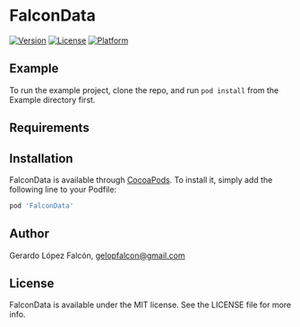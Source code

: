 # FalconData

[![Version](https://img.shields.io/cocoapods/v/FalconData.svg?style=flat)](http://cocoapods.org/pods/FalconData)
[![License](https://img.shields.io/cocoapods/l/FalconData.svg?style=flat)](https://img.shields.io/github/license/mashape/apistatus.svg)
[![Platform](https://img.shields.io/cocoapods/p/FalconData.svg?style=flat)](http://cocoapods.org/pods/FalconData)

## Example

To run the example project, clone the repo, and run `pod install` from the Example directory first.

## Requirements

## Installation

FalconData is available through [CocoaPods](http://cocoapods.org). To install
it, simply add the following line to your Podfile:

```ruby
pod 'FalconData'
```

## Author

Gerardo López Falcón, gelopfalcon@gmail.com

## License

FalconData is available under the MIT license. See the LICENSE file for more info.
